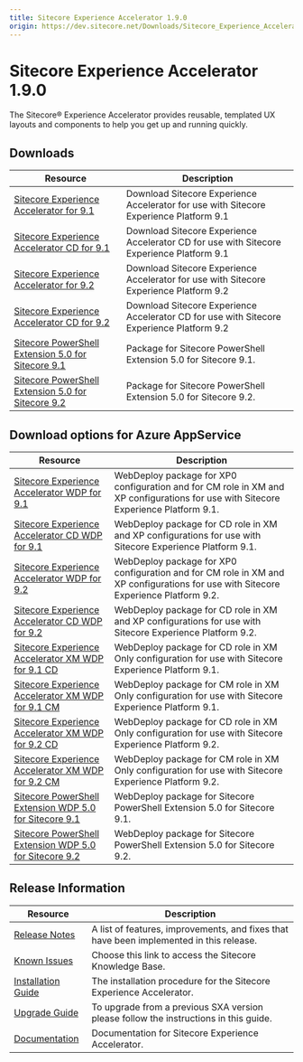 ```yaml
---
title: Sitecore Experience Accelerator 1.9.0
origin: https://dev.sitecore.net/Downloads/Sitecore_Experience_Accelerator/19/Sitecore_Experience_Accelerator_190.aspx
---
```


# Sitecore Experience Accelerator 1.9.0

The Sitecore® Experience Accelerator provides reusable, templated UX layouts and components to help you get up and running quickly.

## Downloads

 | Resource | Description |
 | --- | --- |
 | [Sitecore Experience Accelerator for 9.1](https://sitecoredev.azureedge.net/~/media/26068A02652A4A6C82BBAD08FBA9CFE2.ashx?date=20190611T153207) | Download Sitecore Experience Accelerator for use with Sitecore Experience Platform 9.1 |
 | [Sitecore Experience Accelerator CD for 9.1](https://sitecoredev.azureedge.net/~/media/E084A41B43744B199213C87B26AC7D10.ashx?date=20190611T153207) | Download Sitecore Experience Accelerator CD for use with Sitecore Experience Platform 9.1 |
 | [Sitecore Experience Accelerator for 9.2](https://sitecoredev.azureedge.net/~/media/FB62D25D54C945999FE05C0E22B29622.ashx?date=20190611T153207) | Download Sitecore Experience Accelerator for use with Sitecore Experience Platform 9.2 |
 | [Sitecore Experience Accelerator CD for 9.2](https://sitecoredev.azureedge.net/~/media/5059654487154B25AEF6F0B77C4274AE.ashx?date=20190611T153207) | Download Sitecore Experience Accelerator CD for use with Sitecore Experience Platform 9.2 |
 | [Sitecore PowerShell Extension 5.0 for Sitecore 9.1](https://sitecoredev.azureedge.net/~/media/137A65C231504494A098756BD081514E.ashx?date=20190722T125818) | Package for Sitecore PowerShell Extension 5.0 for Sitecore 9.1. |
 | [Sitecore PowerShell Extension 5.0 for Sitecore 9.2](https://sitecoredev.azureedge.net/~/media/F02391CD82A144D18021665D3D3F4675.ashx?date=20190722T125847) | Package for Sitecore PowerShell Extension 5.0 for Sitecore 9.2. |

## Download options for Azure AppService

 | Resource | Description |
 | --- | --- |
 | [Sitecore Experience Accelerator WDP for 9.1](https://sitecoredev.azureedge.net/~/media/CFA1E5458782480FA0B09C5F7799F427.ashx?date=20190611T153050) | WebDeploy package for XP0 configuration and for CM role in XM and XP configurations for use with Sitecore Experience Platform 9.1. |
 | [Sitecore Experience Accelerator CD WDP for 9.1](https://sitecoredev.azureedge.net/~/media/1DDEA57D2CD24A3B9FB8E7784A804D4F.ashx?date=20190611T153050) | WebDeploy package for CD role in XM and XP configurations for use with Sitecore Experience Platform 9.1. |
 | [Sitecore Experience Accelerator WDP for 9.2](https://sitecoredev.azureedge.net/~/media/1A7A3C021C7649C98DA83EF50E624C8E.ashx?date=20190611T153051) | WebDeploy package for XP0 configuration and for CM role in XM and XP configurations for use with Sitecore Experience Platform 9.2. |
 | [Sitecore Experience Accelerator CD WDP for 9.2](https://sitecoredev.azureedge.net/~/media/B03752A8BE3C461896A786DBE8AD9AF6.ashx?date=20190611T153050) | WebDeploy package for CD role in XM and XP configurations for use with Sitecore Experience Platform 9.2. |
 | [Sitecore Experience Accelerator XM WDP for 9.1 CD](https://sitecoredev.azureedge.net/~/media/A44330D17E854677AC1723E80A260CBD.ashx?date=20190611T153051) | WebDeploy package for CD role in XM Only configuration for use with Sitecore Experience Platform 9.1. |
 | [Sitecore Experience Accelerator XM WDP for 9.1 CM](https://sitecoredev.azureedge.net/~/media/C6EFBD6B6147480388E31CC0EAEC7B84.ashx?date=20190611T153051) | WebDeploy package for CM role in XM Only configuration for use with Sitecore Experience Platform 9.1. |
 | [Sitecore Experience Accelerator XM WDP for 9.2 CD](https://sitecoredev.azureedge.net/~/media/CA4C08B158E64CADAE6ACF20A2BD1331.ashx?date=20190611T153051) | WebDeploy package for CD role in XM Only configuration for use with Sitecore Experience Platform 9.2. |
 | [Sitecore Experience Accelerator XM WDP for 9.2 CM](https://sitecoredev.azureedge.net/~/media/A610D5EBE63545C1A7337CA943CB1579.ashx?date=20190611T153051) | WebDeploy package for CM role in XM Only configuration for use with Sitecore Experience Platform 9.2. |
 | [Sitecore PowerShell Extension WDP 5.0 for Sitecore 9.1](https://sitecoredev.azureedge.net/~/media/61590D2F5E7A45C6A6FB83DEF91CC3C0.ashx?date=20190722T125916) | WebDeploy package for Sitecore PowerShell Extension 5.0 for Sitecore 9.1. |
 | [Sitecore PowerShell Extension WDP 5.0 for Sitecore 9.2](https://sitecoredev.azureedge.net/~/media/7AB15C0432624E6CA9786DF00DD653AB.ashx?date=20190722T125952) | WebDeploy package for Sitecore PowerShell Extension 5.0 for Sitecore 9.2. |

## Release Information

 | Resource | Description |
 | --- | --- |
 | [Release Notes](/downloads/Sitecore%20Experience%20Accelerator/19/Sitecore%20Experience%20Accelerator%20190/Release%20Notes) | A list of features, improvements, and fixes that have been implemented in this release. |
 | [Known Issues](https://kb.sitecore.net/articles/196733) | Choose this link to access the Sitecore Knowledge Base. |
 | [Installation Guide](https://sitecoredev.azureedge.net/~/media/870D6095010241668E83E16C8DB2C850.ashx?date=20200218T134936) | The installation procedure for the Sitecore Experience Accelerator. |
 | [Upgrade Guide](https://sitecoredev.azureedge.net/~/media/B7A23263DA5943269598FF30EE1D0F61.ashx?date=20200330T133230) | To upgrade from a previous SXA version please follow the instructions in this guide. |
 | [Documentation](https://doc.sitecore.com/developers/sxa/18/sitecore-experience-accelerator/en/index-en.html) | Documentation for Sitecore Experience Accelerator. |